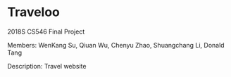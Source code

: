# Traveloo
2018S CS546 Final Project

Members: WenKang Su, Qiuan Wu, Chenyu Zhao, Shuangchang Li, Donald Tang

Description: Travel website
